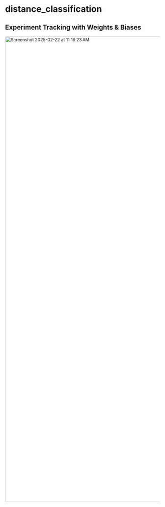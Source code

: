 # distance_classification

## Experiment Tracking with Weights & Biases
<img width="1512" alt="Screenshot 2025-02-22 at 11 16 23 AM" src="https://github.com/user-attachments/assets/2bdbfe51-8da7-4c6b-b869-aa591c4fdabf" />
